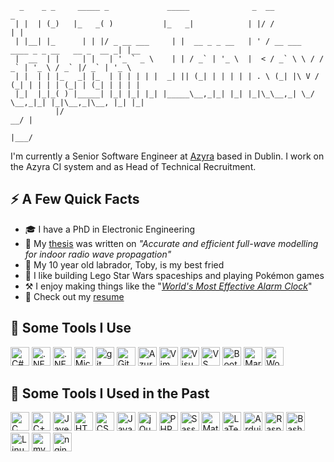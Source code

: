 ```
  _    _ _     _____ _             _____              _  __                                  _     
 | |  | (_)   |_   _( )           |_   _|            | |/ /                                 | |    
 | |__| |_      | | |/ _ __ ___     | |  __ _ _ __   | ' / __ ___   ____ _ _ __   __ _  __ _| |__  
 |  __  | |     | |   | '_ ` _ \    | | / _` | '_ \  |  < / _` \ \ / / _` | '_ \ / _` |/ _` | '_ \ 
 | |  | | |_   _| |_  | | | | | |  _| || (_| | | | | | . \ (_| |\ V / (_| | | | | (_| | (_| | | | |
 |_|  |_|_( ) |_____| |_| |_| |_| |_____\__,_|_| |_| |_|\_\__,_| \_/ \__,_|_| |_|\__,_|\__, |_| |_|
          |/                                                                            __/ |      
                                                                                       |___/       
```

I'm currently a Senior Software Engineer at <a href="https://azyra.com">Azyra</a> based in Dublin. I work on the Azyra CI system and as Head of Technical Recruitment.

## ⚡️ A Few Quick Facts

- 🎓 I have a PhD in Electronic Engineering
- 📖 My <a href="https://iankavanagh.me#publications">thesis<a> was written on *"Accurate and efficient full-wave modelling for indoor radio wave propagation"*
- 🐶 My 10 year old labrador, Toby, is my best fried
- 🚀 I like building Lego Star Wars spaceships and playing Pokémon games
- ⚒️ I enjoy making things like the "<a href="https://youtu.be/IiGsVVpq9U4">*World's Most Effective Alarm Clock*</a>"
- 📙 Check out my <a href="https://iankavanagh.me">resume</a>

## 🔧 Some Tools I Use
  
<p align="left">
  <img src="https://cdn.jsdelivr.net/gh/devicons/devicon/icons/csharp/csharp-original.svg" alt="C#" height="30" width="30" />
  <img src="https://cdn.jsdelivr.net/gh/devicons/devicon/icons/dot-net/dot-net-original.svg" alt=".NET" height="30" width="30" />
  <img src="https://cdn.jsdelivr.net/gh/devicons/devicon/icons/dotnetcore/dotnetcore-original.svg" alt=".NET Core" height="30" width="30" />
  <img src="https://cdn.jsdelivr.net/gh/devicons/devicon/icons/microsoftsqlserver/microsoftsqlserver-plain-wordmark.svg" alt="Microsoft SQL Server" height="30" width="30" />
  <img src="https://cdn.jsdelivr.net/gh/devicons/devicon/icons/git/git-original.svg" alt="git" height="30" width="30" />
  <img src="https://cdn.jsdelivr.net/gh/devicons/devicon/icons/github/github-original.svg" alt="GitHub" height="30" width="30" />
  <img src="https://cdn.jsdelivr.net/gh/devicons/devicon/icons/azure/azure-original.svg" alt="Azure" height="30" width="30" />
  <img src="https://cdn.jsdelivr.net/gh/devicons/devicon/icons/vim/vim-original.svg" alt="Vim" height="30" width="30" />
  <img src="https://cdn.jsdelivr.net/gh/devicons/devicon/icons/visualstudio/visualstudio-plain.svg" alt="Visual Studio" height="30" width="30" />
  <img src="https://cdn.jsdelivr.net/gh/devicons/devicon/icons/vscode/vscode-original.svg" alt="VS Code" height="30" width="30" />
  <img src="https://cdn.jsdelivr.net/gh/devicons/devicon/icons/bootstrap/bootstrap-original.svg" alt="Bootstrap" height="30" width="30" />
  <img src="https://cdn.jsdelivr.net/gh/devicons/devicon/icons/markdown/markdown-original.svg" alt="Markdown" height="30" width="30" />
  <img src="https://cdn.jsdelivr.net/gh/devicons/devicon/icons/wordpress/wordpress-original.svg" alt="WordPress" height="30" width="30" />
</p>
  
## 🔨 Some Tools I Used in the Past

<p align="left">
  <img src="https://cdn.jsdelivr.net/gh/devicons/devicon/icons/c/c-original.svg" alt="C" height="30" width="30" />
  <img src="https://cdn.jsdelivr.net/gh/devicons/devicon/icons/cplusplus/cplusplus-original.svg" alt="C++" height="30" width="30" />
  <img src="https://cdn.jsdelivr.net/gh/devicons/devicon/icons/java/java-original.svg" alt="Jave" height="30" width="30" />
  <img src="https://cdn.jsdelivr.net/gh/devicons/devicon/icons/html5/html5-original.svg" alt="HTML5" height="30" width="30" />
  <img src="https://cdn.jsdelivr.net/gh/devicons/devicon/icons/css3/css3-original.svg" alt="CSS3" height="30" width="30" />
  <img src="https://cdn.jsdelivr.net/gh/devicons/devicon/icons/javascript/javascript-original.svg" alt="JavaScript" height="30" width="30" />
  <img src="https://cdn.jsdelivr.net/gh/devicons/devicon/icons/jquery/jquery-original.svg" alt="jQuery" height="30" width="30" />
  <img src="https://cdn.jsdelivr.net/gh/devicons/devicon/icons/php/php-original.svg" alt="PHP" height="30" width="30" />
  <img src="https://cdn.jsdelivr.net/gh/devicons/devicon/icons/sass/sass-original.svg" alt="Sass" height="30" width="30" />
  <img src="https://cdn.jsdelivr.net/gh/devicons/devicon/icons/matlab/matlab-original.svg" alt="Matlab" height="30" width="30" />
  <img src="https://cdn.jsdelivr.net/gh/devicons/devicon/icons/latex/latex-original.svg" alt="LaTeX" height="30" width="30" />
  <img src="https://cdn.jsdelivr.net/gh/devicons/devicon/icons/arduino/arduino-original.svg" alt="Arduino" height="30" width="30" />
  <img src="https://cdn.jsdelivr.net/gh/devicons/devicon/icons/raspberrypi/raspberrypi-original.svg" alt="Raspberry Pi" height="30" width="30" />
  <img src="https://cdn.jsdelivr.net/gh/devicons/devicon/icons/bash/bash-original.svg" alt="Bash" height="30" width="30" />
  <img src="https://cdn.jsdelivr.net/gh/devicons/devicon/icons/linux/linux-original.svg" alt="Linux" height="30" width="30" />
  <img src="https://cdn.jsdelivr.net/gh/devicons/devicon/icons/mysql/mysql-original-wordmark.svg" alt="mySQL" height="30" width="30" />
  <img src="https://cdn.jsdelivr.net/gh/devicons/devicon/icons/nginx/nginx-original.svg" alt="nginx" height="30" width="30" />
</p>
  
<!--
**IKavanagh/IKavanagh** is a ✨ _special_ ✨ repository because its `README.md` (this file) appears on your GitHub profile.

Here are some ideas to get you started:

- 🔭 I’m currently working on ...
- 🌱 I’m currently learning ...
- 👯 I’m looking to collaborate on ...
- 🤔 I’m looking for help with ...
- 💬 Ask me about ...
- 📫 How to reach me: ...
- 😄 Pronouns: ...
- ⚡ Fun fact: ...
-->
